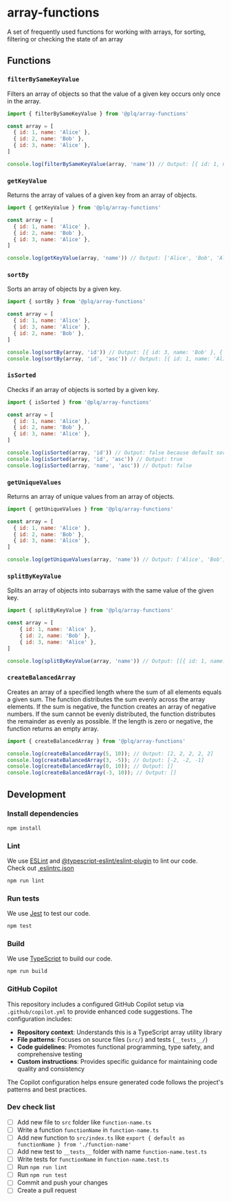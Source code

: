 # array-functions
A set of frequently used functions for working with arrays, for sorting, filtering or checking the state of an array

## Functions

### `filterBySameKeyValue`

Filters an array of objects so that the value of a given key occurs only once in the array.

```javascript
import { filterBySameKeyValue } from '@plq/array-functions'

const array = [
  { id: 1, name: 'Alice' },
  { id: 2, name: 'Bob' },
  { id: 3, name: 'Alice' },
]

console.log(filterBySameKeyValue(array, 'name')) // Output: [{ id: 1, name: 'Alice' }, { id: 2, name: 'Bob' }]
```

### `getKeyValue`

Returns the array of values of a given key from an array of objects.

```javascript
import { getKeyValue } from '@plq/array-functions'

const array = [
  { id: 1, name: 'Alice' },
  { id: 2, name: 'Bob' },
  { id: 3, name: 'Alice' },
]

console.log(getKeyValue(array, 'name')) // Output: ['Alice', 'Bob', 'Alice']
```

### `sortBy`

Sorts an array of objects by a given key.

```javascript
import { sortBy } from '@plq/array-functions'

const array = [
  { id: 1, name: 'Alice' },
  { id: 3, name: 'Alice' },
  { id: 2, name: 'Bob' },
]

console.log(sortBy(array, 'id')) // Output: [{ id: 3, name: 'Bob' }, { id: 2, name: 'Alice' }, { id: 1, name: 'Alice' }]
console.log(sortBy(array, 'id', 'asc')) // Output: [{ id: 1, name: 'Alice' }, { id: 2, name: 'Alice' }, { id: 3, name: 'Bob' }]
```

### `isSorted`

Checks if an array of objects is sorted by a given key.

```javascript
import { isSorted } from '@plq/array-functions'

const array = [
  { id: 1, name: 'Alice' },
  { id: 2, name: 'Bob' },
  { id: 3, name: 'Alice' },
]

console.log(isSorted(array, 'id')) // Output: false because default sort order is 'desc'
console.log(isSorted(array, 'id', 'asc')) // Output: true
console.log(isSorted(array, 'name', 'asc')) // Output: false
```

### `getUniqueValues`

Returns an array of unique values from an array of objects.

```javascript
import { getUniqueValues } from '@plq/array-functions'

const array = [
  { id: 1, name: 'Alice' },
  { id: 2, name: 'Bob' },
  { id: 3, name: 'Alice' },
]

console.log(getUniqueValues(array, 'name')) // Output: ['Alice', 'Bob']
```

### `splitByKeyValue`

Splits an array of objects into subarrays with the same value of the given key.

```javascript
import { splitByKeyValue } from '@plq/array-functions'

const array = [
	{ id: 1, name: 'Alice' },
	{ id: 2, name: 'Bob' },
	{ id: 3, name: 'Alice' },
]

console.log(splitByKeyValue(array, 'name')) // Output: [[{ id: 1, name: 'Alice' }, { id: 3, name: 'Alice' }], [{ id: 2, name: 'Bob' }]]
```

### `createBalancedArray`

Creates an array of a specified length where the sum of all elements equals a given sum. The function distributes the sum evenly across the array elements. If the sum is negative, the function creates an array of negative numbers. If the sum cannot be evenly distributed, the function distributes the remainder as evenly as possible. If the length is zero or negative, the function returns an empty array.

```typescript
import { createBalancedArray } from '@plq/array-functions'

console.log(createBalancedArray(5, 10)); // Output: [2, 2, 2, 2, 2]
console.log(createBalancedArray(3, -5)); // Output: [-2, -2, -1]
console.log(createBalancedArray(0, 10)); // Output: []
console.log(createBalancedArray(-3, 10)); // Output: []
```

## Development

### Install dependencies

```bash
npm install
```

### Lint

We use [ESLint](https://eslint.org/) and [@typescript-eslint/eslint-plugin](https://www.npmjs.com/package/@typescript-eslint/eslint-plugin) to lint our code.
</br>
Check out [.eslintrc.json](https://github.com/Akurganow/array-functions/blob/main/.eslintrc.json)

```bash
npm run lint
```

### Run tests

We use [Jest](https://jestjs.io/) to test our code.

```bash
npm test
```

### Build

We use [TypeScript](https://www.typescriptlang.org/) to build our code.

```bash
npm run build
```

### GitHub Copilot

This repository includes a configured GitHub Copilot setup via `.github/copilot.yml` to provide enhanced code suggestions. The configuration includes:

- **Repository context**: Understands this is a TypeScript array utility library
- **File patterns**: Focuses on source files (`src/`) and tests (`__tests__/`)
- **Code guidelines**: Promotes functional programming, type safety, and comprehensive testing
- **Custom instructions**: Provides specific guidance for maintaining code quality and consistency

The Copilot configuration helps ensure generated code follows the project's patterns and best practices.

### Dev check list

- [ ] Add new file to `src` folder like `function-name.ts`
- [ ] Write a function `functionName` in `function-name.ts`
- [ ] Add new function to `src/index.ts` like `export { default as functionName } from './function-name'`
- [ ] Add new test to `__tests__` folder with name `function-name.test.ts`
- [ ] Write tests for `functionName` in `function-name.test.ts`
- [ ] Run `npm run lint`
- [ ] Run `npm run test`
- [ ] Commit and push your changes
- [ ] Create a pull request
